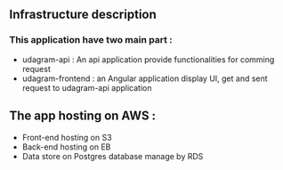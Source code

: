 ## Infrastructure description

### This application have two main part : 
- udagram-api : An api application provide functionalities for comming request
- udagram-frontend : an Angular application display UI, get and sent request to udagram-api application

## The app hosting on AWS :
- Front-end hosting on S3
- Back-end hosting on EB
- Data store on Postgres database manage by RDS